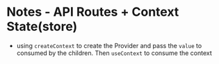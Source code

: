 # Notes - API Routes + Context State(store)

- using `createContext` to create the Provider and pass the `value` to consumed by the children. Then `useContext` to consume the context